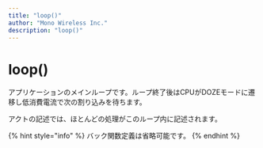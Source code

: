 ```yaml
---
title: "loop()"
author: "Mono Wireless Inc."
description: "loop()"
---
```


# loop()

アプリケーションのメインループです。ループ終了後はCPUがDOZEモードに遷移し低消費電流で次の割り込みを待ちます。

アクトの記述では、ほとんどの処理がこのループ内に記述されます。

{% hint style="info" %}
バック関数定義は省略可能です。
{% endhint %}



